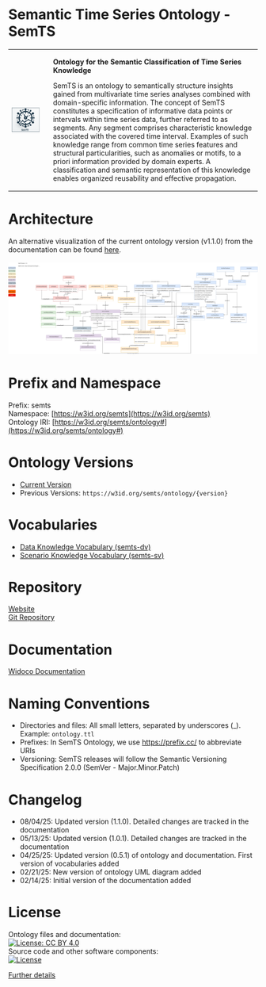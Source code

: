 # Semantic Time Series Ontology - SemTS
<table style="border: none;">
  <tr style="border: none;">
    <td style="border: none; padding-right: 20px;">
      <img src="https://raw.githubusercontent.com/semts-ontology/SemTS/refs/heads/main/assets/images/logo.png" alt="SemTS Logo" width="800px" style="vertical-align: middle;"/>  
    </td>
    <td style="border: none; vertical-align: top;">
      <p><b>Ontology for the Semantic Classification of Time Series Knowledge</b></p>
      <p>SemTS is an ontology to semantically structure insights gained from multivariate time series analyses combined with domain-specific information.
      The concept of SemTS constitutes a specification of informative data points or intervals within time series data, further referred to as segments. Any segment comprises characteristic knowledge associated with the covered time interval. Examples of such knowledge range from common time series features and structural particularities, such as anomalies or motifs, to a priori information provided by domain experts. A classification and semantic representation of this knowledge enables organized reusability and effective propagation.</p>
    </td>
  </tr>
</table>

# Architecture
An alternative visualization of the current ontology version (v1.1.0) from the documentation can be found [here](assets/images/semts.svg). <br><br>
![Architecture](assets/images/semts_visual_model.drawio.svg)

# Prefix and Namespace
Prefix: semts  <br>
Namespace: [https://w3id.org/semts](https://w3id.org/semts) <br>
Ontology IRI: [https://w3id.org/semts/ontology#](https://w3id.org/semts/ontology#)

# Ontology Versions
- [Current Version](https://w3id.org/semts/ontology)
- Previous Versions: `https://w3id.org/semts/ontology/{version}`

# Vocabularies
- [Data Knowledge Vocabulary (semts-dv)](https://w3id.org/semts/vocabulary/data-knowledge/)
- [Scenario Knowledge Vocabulary (semts-sv)](https://w3id.org/semts/vocabulary/scenario-knowledge/)

# Repository
[Website](https://semts-ontology.github.io/SemTS/index.html)  
[Git Repository](https://github.com/semts-ontology/SemTS/)

# Documentation
[Widoco Documentation](https://w3id.org/semts/ontology)

# Naming Conventions
- Directories and files: All small letters, separated by underscores (_). Example: `ontology.ttl`
- Prefixes: In SemTS Ontology, we use https://prefix.cc/ to abbreviate URIs
- Versioning: SemTS releases will follow the Semantic Versioning Specification 2.0.0 (SemVer - Major.Minor.Patch)

# Changelog
- 08/04/25: Updated version (1.1.0). Detailed changes are tracked in the documentation
- 05/13/25: Updated version (1.0.1). Detailed changes are tracked in the documentation
- 04/25/25: Updated version (0.5.1) of ontology and documentation. First version of vocabularies added
- 02/21/25: New version of ontology UML diagram added
- 02/14/25: Initial version of the documentation added

# License
Ontology files and documentation:  
[![License: CC BY 4.0](https://img.shields.io/badge/License-CC%20BY%204.0-lightgrey.svg)](https://creativecommons.org/licenses/by/4.0/)  
Source code and other software components:  
[![License](https://img.shields.io/badge/License-Apache%202.0-blue.svg)](https://opensource.org/licenses/Apache-2.0)  

[Further details](https://github.com/semts-ontology/SemTS/tree/main?tab=License-1-ov-file#License-1-ov-file)
